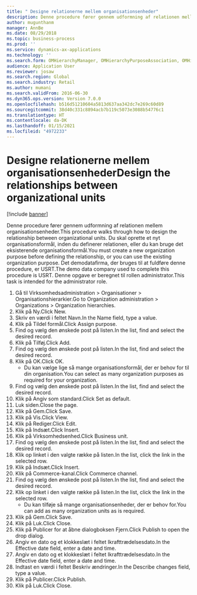 ```yaml
---
title: " Designe relationerne mellem organisationsenheder"
description: Denne procedure fører gennem udformning af relationen mellem organisationsenheder.
author: mugunthanm
manager: AnnBe
ms.date: 08/29/2018
ms.topic: business-process
ms.prod: ''
ms.service: dynamics-ax-applications
ms.technology: ''
ms.search.form: OMHierarchyManager, OMHierarchyPurposeAssociation, OMHierarchySelection, HierarchyDesigner, OMNodeSelection,  HierarchyPublishAndCloseForm
audience: Application User
ms.reviewer: josaw
ms.search.region: Global
ms.search.industry: Retail
ms.author: mumani
ms.search.validFrom: 2016-06-30
ms.dyn365.ops.version: Version 7.0.0
ms.openlocfilehash: b516d51210604a5813d637aa342dc7e269c60d89
ms.sourcegitcommit: 38d40c331c8894acb7b119c5073e3088b54776c1
ms.translationtype: HT
ms.contentlocale: da-DK
ms.lasthandoff: 01/15/2021
ms.locfileid: "4972233"
---
```

# <a name="design-the-relationships-between-organizational-units"></a><span data-ttu-id="21030-103"> Designe relationerne mellem organisationsenheder</span><span class="sxs-lookup"><span data-stu-id="21030-103">Design the relationships between organizational units</span></span>

[!include [banner](../includes/banner.md)]

<span data-ttu-id="21030-104">Denne procedure fører gennem udformning af relationen mellem organisationsenheder.</span><span class="sxs-lookup"><span data-stu-id="21030-104">This procedure walks through how to design the relationship between organizational units.</span></span> <span data-ttu-id="21030-105">Du skal oprette et nyt organisationsformål, inden du definerer relationen, eller du kan bruge det eksisterende organisationsformål.</span><span class="sxs-lookup"><span data-stu-id="21030-105">You must create a new organization purpose before defining the relationship, or you can use the existing organization purpose.</span></span> <span data-ttu-id="21030-106">Det demodatafirma, der bruges til at fuldføre denne procedure, er USRT.</span><span class="sxs-lookup"><span data-stu-id="21030-106">The demo data company used to complete this procedure is USRT.</span></span> <span data-ttu-id="21030-107">Denne opgave er beregnet til rollen administrator.</span><span class="sxs-lookup"><span data-stu-id="21030-107">This task is intended for the administrator role.</span></span>

1. <span data-ttu-id="21030-108">Gå til Virksomhedsadministration > Organisationer > Organisationshierarkier.</span><span class="sxs-lookup"><span data-stu-id="21030-108">Go to Organization administration > Organizations > Organization hierarchies.</span></span>
2. <span data-ttu-id="21030-109">Klik på Ny.</span><span class="sxs-lookup"><span data-stu-id="21030-109">Click New.</span></span>
3. <span data-ttu-id="21030-110">Skriv en værdi i feltet Navn.</span><span class="sxs-lookup"><span data-stu-id="21030-110">In the Name field, type a value.</span></span>
4. <span data-ttu-id="21030-111">Klik på Tildel formål.</span><span class="sxs-lookup"><span data-stu-id="21030-111">Click Assign purpose.</span></span>
5. <span data-ttu-id="21030-112">Find og vælg den ønskede post på listen.</span><span class="sxs-lookup"><span data-stu-id="21030-112">In the list, find and select the desired record.</span></span>
6. <span data-ttu-id="21030-113">Klik på Tilføj.</span><span class="sxs-lookup"><span data-stu-id="21030-113">Click Add.</span></span>
7. <span data-ttu-id="21030-114">Find og vælg den ønskede post på listen.</span><span class="sxs-lookup"><span data-stu-id="21030-114">In the list, find and select the desired record.</span></span>
8. <span data-ttu-id="21030-115">Klik på OK.</span><span class="sxs-lookup"><span data-stu-id="21030-115">Click OK.</span></span>
    * <span data-ttu-id="21030-116">Du kan vælge lige så mange organisationsformål, der er behov for til din organisation.</span><span class="sxs-lookup"><span data-stu-id="21030-116">You can select as many organization purposes as required for your organization.</span></span>  
9. <span data-ttu-id="21030-117">Find og vælg den ønskede post på listen.</span><span class="sxs-lookup"><span data-stu-id="21030-117">In the list, find and select the desired record.</span></span>
10. <span data-ttu-id="21030-118">Klik på Angiv som standard.</span><span class="sxs-lookup"><span data-stu-id="21030-118">Click Set as default.</span></span>
11. <span data-ttu-id="21030-119">Luk siden.</span><span class="sxs-lookup"><span data-stu-id="21030-119">Close the page.</span></span>
12. <span data-ttu-id="21030-120">Klik på Gem.</span><span class="sxs-lookup"><span data-stu-id="21030-120">Click Save.</span></span>
13. <span data-ttu-id="21030-121">Klik på Vis.</span><span class="sxs-lookup"><span data-stu-id="21030-121">Click View.</span></span>
14. <span data-ttu-id="21030-122">Klik på Rediger.</span><span class="sxs-lookup"><span data-stu-id="21030-122">Click Edit.</span></span>
15. <span data-ttu-id="21030-123">Klik på Indsæt.</span><span class="sxs-lookup"><span data-stu-id="21030-123">Click Insert.</span></span>
16. <span data-ttu-id="21030-124">Klik på Virksomhedsenhed.</span><span class="sxs-lookup"><span data-stu-id="21030-124">Click Business unit.</span></span>
17. <span data-ttu-id="21030-125">Find og vælg den ønskede post på listen.</span><span class="sxs-lookup"><span data-stu-id="21030-125">In the list, find and select the desired record.</span></span>
18. <span data-ttu-id="21030-126">Klik op linket i den valgte række på listen.</span><span class="sxs-lookup"><span data-stu-id="21030-126">In the list, click the link in the selected row.</span></span>
19. <span data-ttu-id="21030-127">Klik på Indsæt.</span><span class="sxs-lookup"><span data-stu-id="21030-127">Click Insert.</span></span>
20. <span data-ttu-id="21030-128">Klik på Commerce-kanal.</span><span class="sxs-lookup"><span data-stu-id="21030-128">Click Commerce channel.</span></span>
21. <span data-ttu-id="21030-129">Find og vælg den ønskede post på listen.</span><span class="sxs-lookup"><span data-stu-id="21030-129">In the list, find and select the desired record.</span></span>
22. <span data-ttu-id="21030-130">Klik op linket i den valgte række på listen.</span><span class="sxs-lookup"><span data-stu-id="21030-130">In the list, click the link in the selected row.</span></span>
    * <span data-ttu-id="21030-131">Du kan tilføje så mange organisationsenheder, der er behov for.</span><span class="sxs-lookup"><span data-stu-id="21030-131">You can add as many organization units as is required.</span></span>  
23. <span data-ttu-id="21030-132">Klik på Gem.</span><span class="sxs-lookup"><span data-stu-id="21030-132">Click Save.</span></span>
24. <span data-ttu-id="21030-133">Klik på Luk.</span><span class="sxs-lookup"><span data-stu-id="21030-133">Click Close.</span></span>
25. <span data-ttu-id="21030-134">Klik på Publicer for at åbne dialogboksen Fjern.</span><span class="sxs-lookup"><span data-stu-id="21030-134">Click Publish to open the drop dialog.</span></span>
26. <span data-ttu-id="21030-135">Angiv en dato og et klokkeslæt i feltet Ikrafttrædelsesdato.</span><span class="sxs-lookup"><span data-stu-id="21030-135">In the Effective date field, enter a date and time.</span></span>
27. <span data-ttu-id="21030-136">Angiv en dato og et klokkeslæt i feltet Ikrafttrædelsesdato.</span><span class="sxs-lookup"><span data-stu-id="21030-136">In the Effective date field, enter a date and time.</span></span>
28. <span data-ttu-id="21030-137">Indtast en værdi i feltet Beskriv ændringer.</span><span class="sxs-lookup"><span data-stu-id="21030-137">In the Describe changes field, type a value.</span></span>
29. <span data-ttu-id="21030-138">Klik på Publicer.</span><span class="sxs-lookup"><span data-stu-id="21030-138">Click Publish.</span></span>
30. <span data-ttu-id="21030-139">Klik på Luk.</span><span class="sxs-lookup"><span data-stu-id="21030-139">Click Close.</span></span>

